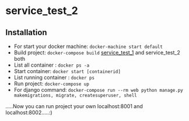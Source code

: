 # service_test_2


## Installation

* For start your docker machine: ```docker-machine start default```
* Build project: ```docker-compose build```  [service_test_1](https://github.com/mostafijur-rahman299/service_test_1) and service_test_2 both
* List all container : ```docker ps -a```
* Start container: ```docker start [containerid]```
* List running container : ```docker ps```
* Run project: ```docker-compose up```
* For django command: ```docker-compose run --rm web python manage.py makemigrations, migrate, createsuperuser, shell```

.....Now you can run project your own localhost:8001 and localhost:8002.....:)
